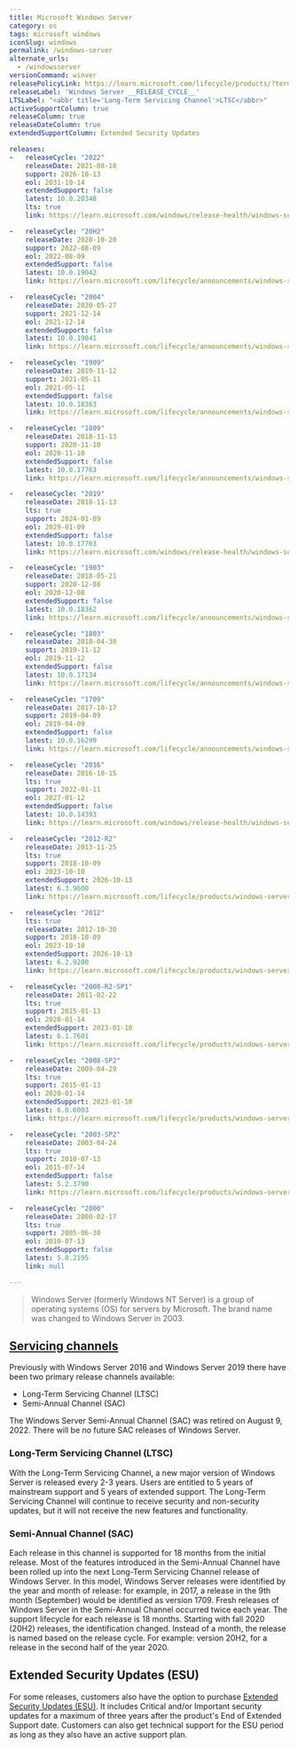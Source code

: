 ```yaml
---
title: Microsoft Windows Server
category: os
tags: microsoft windows
iconSlug: windows
permalink: /windows-server
alternate_urls:
  - /windowsserver
versionCommand: winver
releasePolicyLink: https://learn.microsoft.com/lifecycle/products/?terms=Windows%20Server
releaseLabel: 'Windows Server __RELEASE_CYCLE__'
LTSLabel: "<abbr title='Long-Term Servicing Channel'>LTSC</abbr>"
activeSupportColumn: true
releaseColumn: true
releaseDateColumn: true
extendedSupportColumn: Extended Security Updates

releases:
-   releaseCycle: "2022"
    releaseDate: 2021-08-18
    support: 2026-10-13
    eol: 2031-10-14
    extendedSupport: false
    latest: 10.0.20348
    lts: true
    link: https://learn.microsoft.com/windows/release-health/windows-server-release-info

-   releaseCycle: "20H2"
    releaseDate: 2020-10-20
    support: 2022-08-09
    eol: 2022-08-09
    extendedSupport: false
    latest: 10.0.19042
    link: https://learn.microsoft.com/lifecycle/announcements/windows-server-20h2-retiring

-   releaseCycle: "2004"
    releaseDate: 2020-05-27
    support: 2021-12-14
    eol: 2021-12-14
    extendedSupport: false
    latest: 10.0.19041
    link: https://learn.microsoft.com/lifecycle/announcements/windows-server-version-2004-end-of-servicing

-   releaseCycle: "1909"
    releaseDate: 2019-11-12
    support: 2021-05-11
    eol: 2021-05-11
    extendedSupport: false
    latest: 10.0.18363
    link: https://learn.microsoft.com/lifecycle/announcements/windows-server-1909-end-of-servicing

-   releaseCycle: "1809"
    releaseDate: 2018-11-13
    support: 2020-11-10
    eol: 2020-11-10
    extendedSupport: false
    latest: 10.0.17763
    link: https://learn.microsoft.com/lifecycle/announcements/windows-server-1809-end-of-servicing

-   releaseCycle: "2019"
    releaseDate: 2018-11-13
    lts: true
    support: 2024-01-09
    eol: 2029-01-09
    extendedSupport: false
    latest: 10.0.17763
    link: https://learn.microsoft.com/windows/release-health/windows-server-release-info

-   releaseCycle: "1903"
    releaseDate: 2018-05-21
    support: 2020-12-08
    eol: 2020-12-08
    extendedSupport: false
    latest: 10.0.18362
    link: https://learn.microsoft.com/lifecycle/announcements/windows-server-1809-end-of-servicing

-   releaseCycle: "1803"
    releaseDate: 2018-04-30
    support: 2019-11-12
    eol: 2019-11-12
    extendedSupport: false
    latest: 10.0.17134
    link: https://learn.microsoft.com/lifecycle/announcements/windows-server-1803-end-of-servicing

-   releaseCycle: "1709"
    releaseDate: 2017-10-17
    support: 2019-04-09
    eol: 2019-04-09
    extendedSupport: false
    latest: 10.0.16299
    link: https://learn.microsoft.com/lifecycle/announcements/windows-server-1709-end-of-servicing

-   releaseCycle: "2016"
    releaseDate: 2016-10-15
    lts: true
    support: 2022-01-11
    eol: 2027-01-12
    extendedSupport: false
    latest: 10.0.14393
    link: https://learn.microsoft.com/windows/release-health/windows-server-release-info

-   releaseCycle: "2012-R2"
    releaseDate: 2013-11-25
    lts: true
    support: 2018-10-09
    eol: 2023-10-10
    extendedSupport: 2026-10-13
    latest: 6.3.9600
    link: https://learn.microsoft.com/lifecycle/products/windows-server-2012-r2

-   releaseCycle: "2012"
    lts: true
    releaseDate: 2012-10-30
    support: 2018-10-09
    eol: 2023-10-10
    extendedSupport: 2026-10-13
    latest: 6.2.9200
    link: https://learn.microsoft.com/lifecycle/products/windows-server-2012

-   releaseCycle: "2008-R2-SP1"
    releaseDate: 2011-02-22
    lts: true
    support: 2015-01-13
    eol: 2020-01-14
    extendedSupport: 2023-01-10
    latest: 6.1.7601
    link: https://learn.microsoft.com/lifecycle/products/windows-server-2008-r2

-   releaseCycle: "2008-SP2"
    releaseDate: 2009-04-29
    lts: true
    support: 2015-01-13
    eol: 2020-01-14
    extendedSupport: 2023-01-10
    latest: 6.0.6003
    link: https://learn.microsoft.com/lifecycle/products/windows-server-2008

-   releaseCycle: "2003-SP2"
    releaseDate: 2003-04-24
    lts: true
    support: 2010-07-13
    eol: 2015-07-14
    extendedSupport: false
    latest: 5.2.3790
    link: https://learn.microsoft.com/lifecycle/products/windows-server-2003-

-   releaseCycle: "2000"
    releaseDate: 2000-02-17
    lts: true
    support: 2005-06-30
    eol: 2010-07-13
    extendedSupport: false
    latest: 5.0.2195
    link: null

---
```


> Windows Server (formerly Windows NT Server) is a group of operating systems (OS) for servers by
> Microsoft. The brand name was changed to Windows Server in 2003.

## [Servicing channels](https://learn.microsoft.com/windows-server/get-started/servicing-channels-comparison)
Previously with Windows Server 2016 and Windows Server 2019 there have been two primary release channels available:
* Long-Term Servicing Channel (LTSC)
* Semi-Annual Channel (SAC)

The Windows Server Semi-Annual Channel (SAC) was retired on August 9, 2022. There will be no future SAC releases of Windows Server.

### Long-Term Servicing Channel (LTSC)
With the Long-Term Servicing Channel, a new major version of Windows Server is released every 2-3 years. Users are entitled to 5 years of mainstream support and 5 years of extended support. The Long-Term Servicing Channel will continue to receive security and non-security updates, but it will not receive the new features and functionality.

### Semi-Annual Channel (SAC)
Each release in this channel is supported for 18 months from the initial release. Most of the features introduced in the Semi-Annual Channel have been rolled up into the next Long-Term Servicing Channel release of Windows Server.
In this model, Windows Server releases were identified by the year and month of release: for example, in 2017, a release in the 9th month (September) would be identified as version 1709. Fresh releases of Windows Server in the Semi-Annual Channel occurred twice each year. The support lifecycle for each release is 18 months. Starting with fall 2020 (20H2) releases, the identification changed. Instead of a month, the release is named based on the release cycle. For example: version 20H2, for a release in the second half of the year 2020.

## Extended Security Updates (ESU)

For some releases, customers also have the option to purchase [Extended Security Updates (ESU)](https://learn.microsoft.com/lifecycle/faq/extended-security-updates).
It includes Critical and/or Important security updates for a maximum of three years after the
product's End of Extended Support date. Customers can also get technical support for the ESU period
as long as they also have an active support plan.
